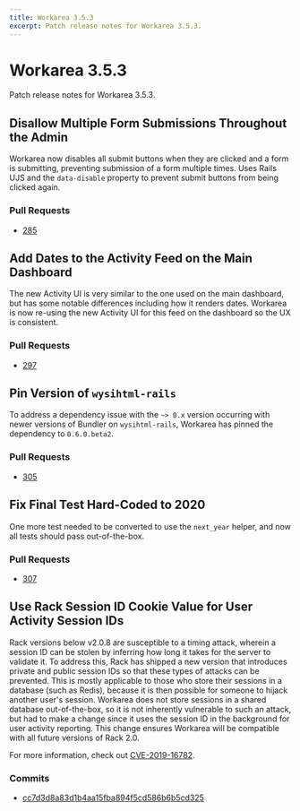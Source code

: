 ```yaml
---
title: Workarea 3.5.3
excerpt: Patch release notes for Workarea 3.5.3.
---
```


# Workarea 3.5.3

Patch release notes for Workarea 3.5.3.

## Disallow Multiple Form Submissions Throughout the Admin

Workarea now disables all submit buttons when they are clicked and a
form is submitting, preventing submission of a form multiple times. Uses
Rails UJS and the `data-disable` property to prevent submit buttons from
being clicked again.

### Pull Requests

- [285](https://github.com/workarea-commerce/workarea/pull/285)

## Add Dates to the Activity Feed on the Main Dashboard

The new Activity UI is very similar to the one used on the main
dashboard, but has some notable differences including how it renders
dates. Workarea is now re-using the new Activity UI for this feed on the
dashboard so the UX is consistent.

### Pull Requests

- [297](https://github.com/workarea-commerce/workarea/pull/297)

## Pin Version of `wysihtml-rails`

To address a dependency issue with the `~> 0.x` version occurring with newer
versions of Bundler on `wysihtml-rails`, Workarea has pinned the dependency to
`0.6.0.beta2`.

### Pull Requests

- [305](https://github.com/workarea-commerce/workarea/pull/305)

## Fix Final Test Hard-Coded to 2020

One more test needed to be converted to use the `next_year` helper, and now all
tests should pass out-of-the-box.

### Pull Requests

- [307](https://github.com/workarea-commerce/workarea/pull/307)

## Use Rack Session ID Cookie Value for User Activity Session IDs

Rack versions below v2.0.8 are susceptible to a timing attack, wherein a
session ID can be stolen by inferring how long it takes for the server to
validate it. To address this, Rack has shipped a new version that introduces
private and public session IDs so that these types of attacks can be prevented.
This is mostly applicable to those who store their sessions in a database (such
as Redis), because it is then possible for someone to hijack another user's
session. Workarea does not store sessions in a shared database out-of-the-box,
so it is not inherently vulnerable to such an attack, but had to make a change
since it uses the session ID in the background for user activity reporting. This
change ensures Workarea will be compatible with all future versions of Rack 2.0.

For more information, check out [CVE-2019-16782](https://github.com/rack/rack/security/advisories/GHSA-hrqr-hxpp-chr3).

### Commits

- [cc7d3d8a83d1b4aa15fba894f5cd586b6b5cd325](https://github.com/workarea-commerce/workarea/commit/cc7d3d8a83d1b4aa15fba894f5cd586b6b5cd325)
